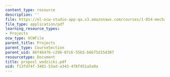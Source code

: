 ```yaml
---
content_type: resource
description: ''
file: https://ol-ocw-studio-app-qa.s3.amazonaws.com/courses/1-054-mechanics-and-design-of-concrete-structures-spring-2004/f13fd74f348153ada343476f451a5a0a_proposl_wodzicki.pdf
file_type: application/pdf
learning_resource_types:
- Projects
ocw_type: OCWFile
parent_title: Projects
parent_type: CourseSection
parent_uid: 86f46476-c298-07c6-55b5-b6675d15d307
resourcetype: Document
title: proposl_wodzicki.pdf
uid: f13fd74f-3481-53ad-a343-476f451a5a0a
---
```

